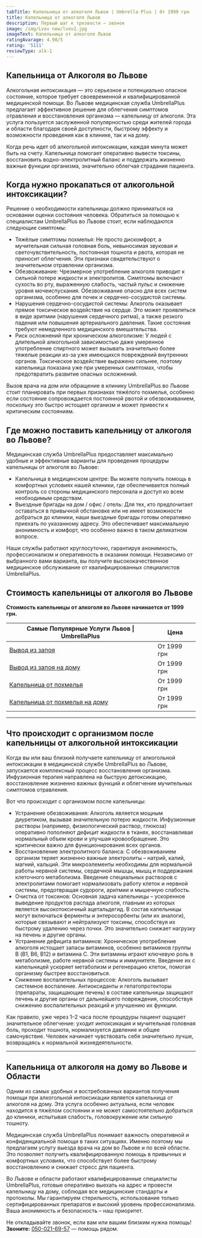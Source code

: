 ```yaml
---
tabTitle: Капельница от алкоголя Львов | Umbrella Plus | От 1999 грн
title: Капельница от алкоголя Львов
description: Первый шаг к трезвости — звонок
image: /img/Lvov new/lvov2.jpg
imageText: Капельница от алкоголя Львов
ratingAvarage: 4.98/5
rating: '5111'
reviewType: alk-1
---
```


## Капельница от Алкоголя во Львове

Алкогольная интоксикация — это серьезное и потенциально опасное состояние, которое требует своевременной и квалифицированной медицинской помощи. Во Львове медицинская служба UmbrellaPlus предлагает эффективное решение для облегчения симптомов отравления и восстановления организма — капельницу от алкоголя. Эта услуга пользуется заслуженной популярностью среди жителей города и области благодаря своей доступности, быстрому эффекту и возможности проведения как в клинике, так и на дому.

Когда речь идет об алкогольной интоксикации, каждая минута может быть на счету. Капельница помогает оперативно вывести токсины, восстановить водно-электролитный баланс и поддержать жизненно важные функции организма, значительно облегчая страдания пациента.

## Когда нужно прокапаться от алкогольной интоксикации?

Решение о необходимости капельницы должно приниматься на основании оценки состояния человека. Обратиться за помощью к специалистам UmbrellaPlus во Львове стоит, если наблюдаются следующие симптомы:

* Тяжёлые симптомы похмелья: Не просто дискомфорт, а мучительная сильная головная боль, невыносимая звуковая и светочувствительность, постоянная тошнота и рвота, которая не приносит облегчения. Эти признаки свидетельствуют о значительном отравлении организма.
* Обезвоживание: Чрезмерное употребление алкоголя приводит к сильной потере жидкости и электролитов. Симптомы включают сухость во рту, выраженную слабость, частый пульс и снижение уровня мочеиспускания. Обезвоживание опасно для всех систем организма, особенно для почек и сердечно-сосудистой системы.
* Нарушения сердечно-сосудистой системы: Алкоголь оказывает прямое токсическое воздействие на сердце. Это может проявляться в виде аритмии (нарушения сердечного ритма), а также резкого падения или повышения артериального давления. Такие состояния требуют немедленного медицинского вмешательства.
* Риск осложнений при хроническом алкоголизме: У людей с длительной алкогольной зависимостью даже умеренное употребление спиртного может вызывать значительно более тяжелые реакции из-за уже имеющихся повреждений внутренних органов. Токсическое воздействие выражено сильнее, поэтому капельница показана уже при умеренных симптомах, чтобы предотвратить развитие опасных осложнений.

Вызов врача на дом или обращение в клинику UmbrellaPlus во Львове стоит планировать при первых признаках тяжёлого похмелья, особенно если состояние сопровождается постоянной рвотой и обезвоживанием, поскольку это быстро истощает организм и может привести к критическим состояниям.

## Где можно поставить капельницу от алкоголя во Львове?

Медицинская служба UmbrellaPlus предоставляет максимально удобные и эффективные варианты для проведения процедуры капельницы от алкоголя во Львове:

* Капельница в медицинском центре: Вы можете получить помощь в комфортных условиях нашей клиники, где обеспечивается полный контроль со стороны медицинского персонала и доступ ко всем необходимым средствам.
* Выездные бригады на дом / офис / отель: Для тех, кто предпочитает оставаться в привычной обстановке или не имеет возможности добраться до клиники, наши выездные бригады готовы оперативно приехать по указанному адресу. Это обеспечивает максимальную анонимность и комфорт, что особенно важно в таком деликатном вопросе.

Наши службы работают круглосуточно, гарантируя анонимность, профессионализм и оперативность в оказании помощи. Независимо от выбранного вами варианта, вы получите высококачественное медицинское обслуживание от квалифицированных специалистов UmbrellaPlus.

## Стоимость капельницы от алкоголя во Львове

**Стоимость капельницы от алкоголя во Львове начинается от 1999 грн.**

| Самые Популярные Услуги Львов \| UmbrellaPlus                        | Цена        |
| -------------------------------------------------------------------- | ----------- |
| [Вывод из запоя](vivod-iz-zapoia-lvov)                               | От 1999 грн |
| [Вывод из запоя на дому](Vivod-iz-zapoia-na-domy-lvov)               | От 1999 грн |
| [Капельница от похмелья](Kapelnica_ot_alkogola_v-lvov)               | От 1999 грн |
| [Капельница от похмелья на дому](Kapelnica_ot_alkogola_na-domy-lvov) | От 1999 грн |

***

## Что происходит с организмом после капельницы от алкогольной интоксикации

Когда вы или ваш близкий получаете капельницу от алкогольной интоксикации в медицинской службе UmbrellaPlus во Львове, запускается комплексный процесс восстановления организма. Инфузионная терапия направлена на быструю детоксикацию, восстановление жизненно важных функций и облегчение мучительных симптомов отравления.

Вот что происходит с организмом после капельницы:

* Устранение обезвоживания: Алкоголь является мощным диуретиком, вызывая значительную потерю жидкости. Инфузионные растворы (например, физиологический раствор, глюкоза) оперативно пополняют дефицит жидкости в тканях, восстанавливая нормальный объем крови и улучшая кровообращение. Это критически важно для функционирования всех органов.
* Восстановление электролитного баланса: С обезвоживанием организм теряет жизненно важные электролиты – натрий, калий, магний, кальций. Эти микроэлементы необходимы для нормальной работы нервной системы, сердечной мышцы, мышц и поддержания клеточного метаболизма. Введение специальных растворов с электролитами помогает нормализовать работу клеток и нервной системы, предотвращая судороги, аритмии и мышечную слабость.
* Очистка от токсинов: Основная задача капельницы – ускоренное выведение продуктов распада алкоголя, главным из которых является высокотоксичный ацетальдегид. В состав капельницы могут включаться ферменты и энтеросорбенты (или их аналоги), которые связывают и нейтрализуют токсины, способствуя их быстрому удалению через почки. Это значительно снижает нагрузку на печень и другие органы.
* Устранение дефицита витаминов: Хроническое употребление алкоголя истощает запасы витаминов, особенно витаминов группы B (В1, В6, В12) и витамина С. Эти витамины играют ключевую роль в метаболизме, работе нервной системы и иммунитете. Введение их с капельницей ускоряет метаболизм и регенерацию клеток, помогая организму быстрее восстановиться.
* Снижение воспалительных процессов: Алкоголь вызывает системное воспаление. Антиоксиданты и гепатопротекторы (препараты, защищающие печень) в составе капельницы защищают печень и другие органы от дальнейшего повреждения, способствуя снижению воспалительных реакций и улучшению их функции.

Как правило, уже через 1–2 часа после процедуры пациент ощущает значительное облегчение: уходит интоксикация и мучительная головная боль, проходит тошнота, нормализуется давление и общее самочувствие. Человек начинает чувствовать себя значительно лучше, возвращаясь к нормальной жизнедеятельности.

***

## Капельница от алкоголя на дому во Львове и Области

Одним из самых удобных и востребованных вариантов получения помощи при алкогольной интоксикации является капельница от алкоголя на дому. Эта услуга особенно актуальна, если человек находится в тяжёлом состоянии и не может самостоятельно добраться до клиники, испытывая слабость, головокружение или сильную тошноту.

Медицинская служба UmbrellaPlus понимает важность оперативной и конфиденциальной помощи в таких ситуациях. Именно поэтому мы предлагаем услугу выезда врача на дом во Львове и по всей области. Это позволяет получить квалифицированную помощь в привычных и комфортных условиях, что способствует более быстрому восстановлению и снижает стресс для пациента.

Во Львове и области работают квалифицированные специалисты UmbrellaPlus, готовые оперативно выехать на адрес и провести капельницу на дому, соблюдая все медицинские стандарты и протоколы. Мы гарантируем стерильность, использование только сертифицированных препаратов и высокий уровень профессионализма. Ваша анонимность и безопасность – наш приоритет.

Не откладывайте звонок, если вам или вашим близким нужна помощь!
**Звоните:** [050-021-69-57](tel:0500216957) — помощь рядом.
